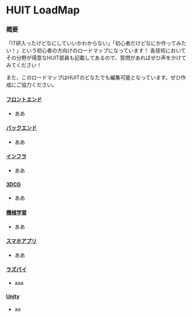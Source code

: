 # HUIT LoadMap 
### 概要
「IT研入ったけどなにしていいかわからない」「初心者だけどなにか作ってみたい！」という初心者の方向けのロードマップになっています！
各技術においてその分野が得意なHUIT部員も記載してあるので、質問があればぜひ声をかけてみてください！

また、このロードマップはHUITのどなたでも編集可能となっています。ぜひ作成にご協力ください。

#### [フロントエンド](https://al-mikan.github.io/HUIT_loadmap/frontend/index.md)
  - ああ
#### [バックエンド](https://al-mikan.github.io/HUIT_loadmap/backend/index.md)
  - ああ
#### [インフラ](https://al-mikan.github.io/HUIT_loadmap/infrastructure.md)
  - ああ
#### [3DCG](https://al-mikan.github.io/HUIT_loadmap/3DCG.md)
  - ああ
#### [機械学習](https://al-mikan.github.io/HUIT_loadmap/AI.md)
  - ああ
#### [スマホアプリ](https://al-mikan.github.io/HUIT_loadmap/application.md)
  - ああ
#### [ラズパイ](https://al-mikan.github.io/HUIT_loadmap/raspberrypi.md)
  - aaa
#### [Unity](https://al-mikan.github.io/HUIT_loadmap/unity.md)
  - aa



